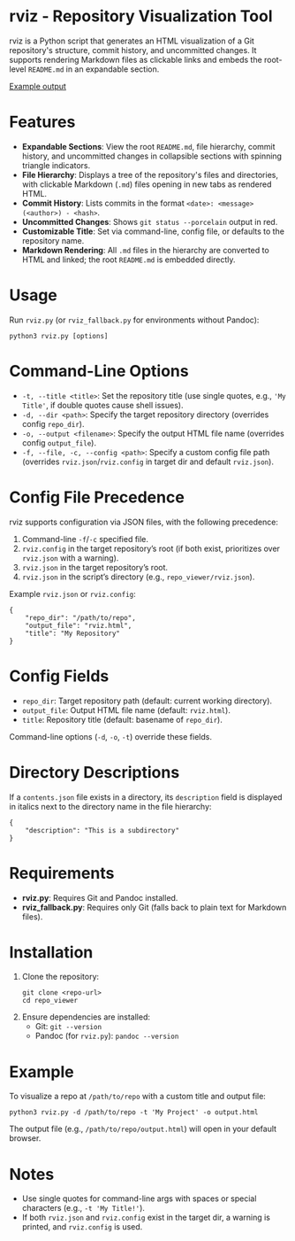 # rviz - Repository Visualization Tool

rviz is a Python script that generates an HTML visualization of a Git repository's structure, commit history, and uncommitted changes. It supports rendering Markdown files as clickable links and embeds the root-level `README.md` in an expandable section.

[Example output](https://htmlpreview.github.io/?https://raw.githubusercontent.com/matthewgiarra/rviz/main/example.html)

# Features

- **Expandable Sections**: View the root `README.md`, file hierarchy, commit history, and uncommitted changes in collapsible sections with spinning triangle indicators.
- **File Hierarchy**: Displays a tree of the repository's files and directories, with clickable Markdown (`.md`) files opening in new tabs as rendered HTML.
- **Commit History**: Lists commits in the format `<date>: <message> (<author>) - <hash>`.
- **Uncommitted Changes**: Shows `git status --porcelain` output in red.
- **Customizable Title**: Set via command-line, config file, or defaults to the repository name.
- **Markdown Rendering**: All `.md` files in the hierarchy are converted to HTML and linked; the root `README.md` is embedded directly.

# Usage

Run `rviz.py` (or `rviz_fallback.py` for environments without Pandoc):

```
python3 rviz.py [options]
```

# Command-Line Options

- `-t, --title <title>`: Set the repository title (use single quotes, e.g., `'My Title'`, if double quotes cause shell issues).
- `-d, --dir <path>`: Specify the target repository directory (overrides config `repo_dir`).
- `-o, --output <filename>`: Specify the output HTML file name (overrides config `output_file`).
- `-f, --file, -c, --config <path>`: Specify a custom config file path (overrides `rviz.json`/`rviz.config` in target dir and default `rviz.json`).

# Config File Precedence

rviz supports configuration via JSON files, with the following precedence:
1. Command-line `-f`/`-c` specified file.
2. `rviz.config` in the target repository’s root (if both exist, prioritizes over `rviz.json` with a warning).
3. `rviz.json` in the target repository’s root.
4. `rviz.json` in the script’s directory (e.g., `repo_viewer/rviz.json`).

Example `rviz.json` or `rviz.config`:
```
{
    "repo_dir": "/path/to/repo",
    "output_file": "rviz.html",
    "title": "My Repository"
}
```

# Config Fields

- `repo_dir`: Target repository path (default: current working directory).
- `output_file`: Output HTML file name (default: `rviz.html`).
- `title`: Repository title (default: basename of `repo_dir`).

Command-line options (`-d`, `-o`, `-t`) override these fields.

# Directory Descriptions

If a `contents.json` file exists in a directory, its `description` field is displayed in italics next to the directory name in the file hierarchy:
```
{
    "description": "This is a subdirectory"
}
```

# Requirements

- **rviz.py**: Requires Git and Pandoc installed.
- **rviz_fallback.py**: Requires only Git (falls back to plain text for Markdown files).

# Installation

1. Clone the repository:
   ```
   git clone <repo-url>
   cd repo_viewer
   ```
2. Ensure dependencies are installed:
   - Git: `git --version`
   - Pandoc (for `rviz.py`): `pandoc --version`

# Example

To visualize a repo at `/path/to/repo` with a custom title and output file:
```
python3 rviz.py -d /path/to/repo -t 'My Project' -o output.html
```

The output file (e.g., `/path/to/repo/output.html`) will open in your default browser.

# Notes

- Use single quotes for command-line args with spaces or special characters (e.g., `-t 'My Title!'`).
- If both `rviz.json` and `rviz.config` exist in the target dir, a warning is printed, and `rviz.config` is used.
